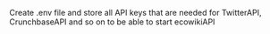 Create .env file and store all API keys that are needed for TwitterAPI, CrunchbaseAPI and so on to be able to start ecowikiAPI
